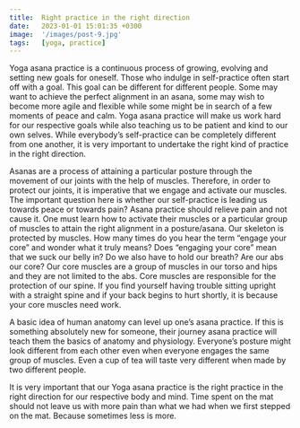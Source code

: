 ```yaml
---
title:  Right practice in the right direction
date:   2023-01-01 15:01:35 +0300
image:  '/images/post-9.jpg'
tags:   [yoga, practice]
---
```

Yoga asana practice is a continuous process of growing, evolving and setting new goals for oneself. Those who indulge in self-practice often start off with a goal. This goal can be different for different people. Some may want to achieve the perfect alignment in an asana, some may wish to become more agile and flexible while some might be in search of a few moments of peace and calm. Yoga asana practice will make us work hard for our respective goals while also teaching us to be patient and kind to our own selves. While everybody’s self-practice can be completely different from one another, it is very important to undertake the right kind of practice in the right direction.

Asanas are a process of attaining a particular posture through the movement of our joints with the help of muscles. Therefore, in order to protect our joints, it is imperative that we engage and activate our muscles. The important question here is whether our self-practice is leading us towards peace or towards pain? Asana practice should relieve pain and not cause it. One must learn how to activate their muscles or a particular group of muscles to attain the right alignment in a posture/asana. Our skeleton is protected by muscles. How many times do you hear the term “engage your core” and wonder what it truly means? Does “engaging your core” mean that we suck our belly in? Do we also have to hold our breath? Are our abs our core? Our core muscles are a group of muscles in our torso and hips and they are not limited to the abs. Core muscles are responsible for the protection of our spine. If you find yourself having trouble sitting upright with a straight spine and if your back begins to hurt shortly, it is because your core muscles need work.

A basic idea of human anatomy can level up one’s asana practice. If this is something absolutely new for someone, their journey asana practice will teach them the basics of anatomy and physiology. Everyone’s posture might look different from each other even when everyone engages the same group of muscles. Even a cup of tea will taste very different when made by two different people.

It is very important that our Yoga asana practice is the right practice in the right direction for our respective body and mind. Time spent on the mat should not leave us with more pain than what we had when we first stepped on the mat. Because sometimes less is more.

